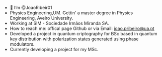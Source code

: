 - 👋 I’m @JoaoRibeir01
- Physics Engineering,UM. Gettin' a master degree in Physics Engineering, Aveiro University. 
- Working at SIM - Sociedade Irmãos Miranda SA.
- How to reach me: offical page Github or via Email: joao.pribeiro@ua.pt
- Developed a project in quantum criptography for BSc based in quantum key distribution with polarization states generated using phase modulators.
- Currently developing a project for my MSc.

<!---
JoaoRibeir01/JoaoRibeir01 is a ✨ special ✨ repository because its `README.md` (this file) appears on your GitHub profile.
You can click the Preview link to take a look at your changes.
--->
